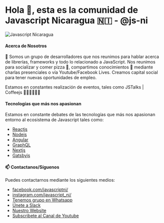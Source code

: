 
# Hola 👋, esta es la comunidad de Javascript Nicaragua 🇳🇮 - @js-ni

![Javascript Nicaragua](https://pbs.twimg.com/profile_images/1266944225796554752/9-HOQz6s.jpg)

#### Acerca de Nosotros

📝 Somos un grupo de desarrolladores que nos reunimos para hablar acerca de librerías, frameworks y todo lo relacionado a JavaScript. Nos reunimos para socializar y comer pizza 🍕, compartimos conocimientos 🧠 mediante charlas presenciales o vía Youtube/Facebook Lives. Creamos capital social para tener nuevas oportunidades de empleo.

Estamos en constantes realización de eventos, tales como JSTalks | Coffeejs 👨🏻‍💻👩🏻‍💻

#### Tecnologías que más nos apasionan

Estamos en constante debates de las tecnologías que más nos apasionan entorno al ecosistema de Javascript tales como:

- [Reactjs](https://reactjs.org/)
- [Nodejs](https://nodejs.org/en/)
- [Angular](https://angular.io/)
- [GraphQL](https://graphql.org/)
- [Nextjs](https://nextjs.org/)
- [Gatsbyjs](https://www.gatsbyjs.org/)

#### 📫 Contactanos/Síguenos

Puedes contactarnos mediante los siguientes medios:

- [facebook.com/javascriptni/](https://www.facebook.com/javascriptni/)
- [instagram.com/javascript_ni/](https://www.instagram.com/javascript_ni/)
- [Tenemos grupo en Whatsapp](https://chat.whatsapp.com/KdKrEt9RKPG7fGtRHnVgVA)
- [Únete a Slack](https://join.slack.com/t/javascript-nicaragua/shared_invite/zt-eyj6vlp2-0efY~7pLTqWVmLAmfTzVag)
- [Nuestro Website](http://ni.js.org/)
- [Subscribete al Canal de Youtube](https://www.youtube.com/channel/UC2qZ0Fvw9NNN5ROdKydeV8Q)
